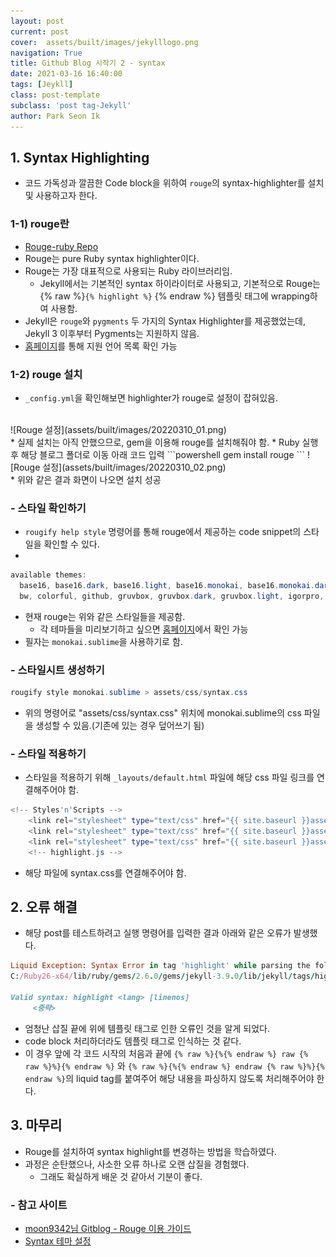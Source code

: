 ```yaml
---
layout: post
current: post
cover:  assets/built/images/jekylllogo.png
navigation: True
title: Github Blog 시작기 2 - syntax 
date: 2021-03-16 16:40:00
tags: [Jeykll]
class: post-template
subclass: 'post tag-Jekyll'
author: Park Seon Ik
---
```


## 1. Syntax Highlighting
* 코드 가독성과 깔끔한 Code block을 위하여 `rouge`의 syntax-highlighter를 설치 및 사용하고자 한다.

### 1-1) rouge란
* [Rouge-ruby Repo](https://github.com/rouge-ruby/rouge)
* Rouge는 pure Ruby syntax highlighter이다.
* Rouge는 가장 대표적으로 사용되는 Ruby 라이브러리임.
  * Jekyll에서는 기본적인 syntax 하이라이터로 사용되고, 기본적으로 Rouge는 {% raw %}`{% highlight %}` {% endraw %} 템플릿 태그에 wrapping하여 사용함.
* Jekyll은 `rouge`와 `pygments` 두 가지의 Syntax Highlighter를 제공했었는데, Jekyll 3 이후부터 Pygments는 지원하지 않음.
* [홈페이지](https://github.com/rouge-ruby/rouge/wiki/List-of-supported-languages-and-lexers)를 통해 지원 언어 목록 확인 가능

### 1-2) rouge 설치
* `_config.yml`을 확인해보면 highlighter가 rouge로 설정이 잡혀있음. 
<br>
![Rouge 설정](assets/built/images/20220310_01.png)
<br>
* 실제 설치는 아직 안했으므로, gem을 이용해 rouge를 설치해줘야 함.
* Ruby 실행 후 해당 블로그 폴더로 이동 아래 코드 입력
```powershell
gem install rouge
```
![Rouge 설정](assets/built/images/20220310_02.png)
<br>
* 위와 같은 결과 화면이 나오면 설치 성공

### - 스타일 확인하기
* `rougify help style` 명령어를 통해 rouge에서 제공하는 code snippet의 스타일을 확인할 수 있다.
* 
~~~powershell
available themes:
  base16, base16.dark, base16.light, base16.monokai, base16.monokai.dark, base16.monokai.light, base16.solarized, base16.solarized.dark, base16.solarized.light, 
  bw, colorful, github, gruvbox, gruvbox.dark, gruvbox.light, igorpro, magritte, molokai, monokai, monokai.sublime, pastie, thankful_eyes, tulip
~~~
* 현재 rouge는 위와 같은 스타일들을 제공함.
  * 각 테마들을 미리보기하고 싶으면 [홈페이지](https://spsarolkar.github.io/rouge-theme-preview/)에서 확인 가능
* 필자는 `monokai.sublime`을 사용하기로 함.

### - 스타일시트 생성하기
```powershell
rougify style monokai.sublime > assets/css/syntax.css
```
* 위의 명령어로 "assets/css/syntax.css" 위치에 monokai.sublime의 css 파일을 생성할 수 있음.(기존에 있는 경우 덮어쓰기 됨)

### - 스타일 적용하기
* 스타일을 적용하기 위해 `_layouts/default.html` 파일에 해당 css 파일 링크를 연결해주어야 함.
```powershell
<!-- Styles'n'Scripts -->
    <link rel="stylesheet" type="text/css" href="{{ site.baseurl }}assets/built/screen.css" />
    <link rel="stylesheet" type="text/css" href="{{ site.baseurl }}assets/built/screen.edited.css" />
    <link rel="stylesheet" type="text/css" href="{{ site.baseurl }}assets/built/syntax.css" />
    <!-- highlight.js -->
```
* 해당 파일에 syntax.css를 연결해주어야 함.


## 2. 오류 해결
* 해당 post를 테스트하려고 실행 명령어를 입력한 결과 아래와 같은 오류가 발생했다. <br>

```ruby
Liquid Exception: Syntax Error in tag 'highlight' while parsing the following markup: Valid syntax: highlight <lang> [linenos] in C:/Users/WU736BV/Desktop/parksimis.github.io/_posts/2022-03-11-Jekyll_Syntax.md
C:/Ruby26-x64/lib/ruby/gems/2.6.0/gems/jekyll-3.9.0/lib/jekyll/tags/highlight.rb:21:in `initialize': Syntax Error in tag 'highlight' while parsing the following markup: (SyntaxError)

Valid syntax: highlight <lang> [linenos]
     <중략>

```

* 엄청난 삽질 끝에 위에 템플릿 태그로 인한 오류인 것을 알게 되었다.
* code block 처리하더라도 템플릿 태그로 인식하는 것 같다.
* 이 경우 앞에 각 코드 시작의 처음과 끝에 `{% raw %}{%{% endraw %} raw {% raw %}%}{% endraw %}` 와 `{% raw %}{%{% endraw %} endraw {% raw %}%}{% endraw %}`의 liquid tag를 붙여주어 해당 내용을 파싱하지 않도록 처리해주어야 한다.


## 3. 마무리
* Rouge를 설치하여 syntax highlight를 변경하는 방법을 학습하였다.
* 과정은 순탄했으나, 사소한 오류 하나로 오랜 삽질을 경험했다.
  * 그래도 확실하게 배운 것 같아서 기분이 좋다.

### - 참고 사이트
* [moon9342님 Gitblog - Rouge 이용 가이드](https://moon9342.github.io/jekyll-rouge)
* [Syntax 테마 설정](https://hard-carry.com/how-to-change-syntax-highlighter-in-jekyll/)
